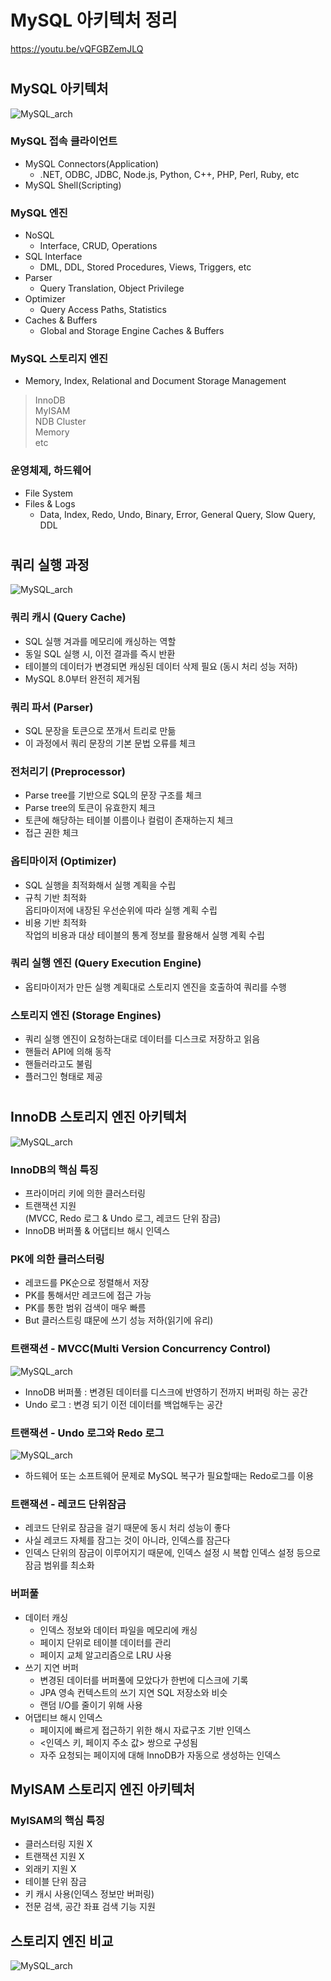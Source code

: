 # MySQL 아키텍처 정리
https://youtu.be/vQFGBZemJLQ
#

## MySQL 아키텍처
<img src="./mysql아키텍처.jpg" title="MySQL" alt="MySQL_arch"></img>

### MySQL 접속 클라이언트
- MySQL Connectors(Application)
  - .NET, ODBC, JDBC, Node.js, Python, C++, PHP, Perl, Ruby, etc
- MySQL Shell(Scripting)  

### MySQL 엔진
- NoSQL
  - Interface, CRUD, Operations
- SQL Interface
  - DML, DDL, Stored Procedures, Views, Triggers, etc
- Parser
  - Query Translation, Object Privilege
- Optimizer
  - Query Access Paths, Statistics
- Caches & Buffers
  - Global and Storage Engine Caches & Buffers

### MySQL 스토리지 엔진
- Memory, Index, Relational and Document Storage Management

> InnoDB  
> MyISAM  
> NDB Cluster  
> Memory  
> etc 

### 운영체제, 하드웨어
- File System
- Files & Logs
  - Data, Index, Redo, Undo, Binary, Error, General Query, Slow Query, DDL

#
## 쿼리 실행 과정
<img src="./mysql쿼리실행과정.jpg" title="MySQL" alt="MySQL_arch"></img>

### 쿼리 캐시 (Query Cache)
- SQL 실행 겨과를 메모리에 캐싱하는 역할
- 동일 SQL 실행 시, 이전 결과를 즉시 반환
- 테이블의 데이터가 변경되면 캐싱된 데이터 삭제 필요 (동시 처리 성능 저하)
- MySQL 8.0부터 완전히 제거됨

### 쿼리 파서 (Parser)
- SQL 문장을 토큰으로 쪼개서 트리로 만듦
- 이 과정에서 쿼리 문장의 기본 문법 오류를 체크

### 전처리기 (Preprocessor)
- Parse tree를 기반으로 SQL의 문장 구조를 체크
- Parse tree의 토큰이 유효한지 체크
- 토큰에 해당하는 테이블 이름이나 컬럼이 존재하는지 체크
- 접근 권한 체크

### 옵티마이저 (Optimizer)
- SQL 실행을 최적화해서 실행 계획을 수립
- 규칙 기반 최적화  
  옵티마이저에 내장된 우선순위에 따라 실행 계획 수립
- 비용 기반 최적화  
  작업의 비용과 대상 테이블의 통계 정보를 활용해서 실행 계획 수립

### 쿼리 실행 엔진 (Query Execution Engine)
- 옵티마이저가 만든 실행 계획대로 스토리지 엔진을 호출하여 쿼리를 수행

### 스토리지 엔진 (Storage Engines)
- 쿼리 실행 엔진이 요청하는대로 데이터를 디스크로 저장하고 읽음
- 핸들러 API에 의해 동작
- 핸들러라고도 불림
- 플러그인 형태로 제공

#
## InnoDB 스토리지 엔진 아키텍처
<img src="./MySQL_InnoDB.jpg" title="MySQL" alt="MySQL_arch"></img>

### InnoDB의 핵심 특징
- 프라이머리 키에 의한 클러스터링
- 트랜잭션 지원  
  (MVCC, Redo 로그 & Undo 로그, 레코드 단위 잠금)
- InnoDB 버퍼풀 & 어댑티브 해시 인덱스

### PK에 의한 클러스터링
- 레코드를 PK순으로 정렬해서 저장
- PK를 통해서만 레코드에 접근 가능
- PK를 통한 범위 검색이 매우 빠름
- But 클러스트링 떄문에 쓰기 성능 저하(읽기에 유리)

### 트랜잭션 - MVCC(Multi Version Concurrency Control)
<img src="./MySQL_MVCC.jpg" title="MySQL" alt="MySQL_arch"></img>
- InnoDB 버퍼풀 : 변경된 데이터를 디스크에 반영하기 전까지 버퍼링 하는 공간
- Undo 로그 : 변경 되기 이전 데이터를 백업해두는 공간

### 트랜잭션 - Undo 로그와 Redo 로그
<img src="./MySQL_UndoRedo.jpg" title="MySQL" alt="MySQL_arch"></img>

- 하드웨어 또는 소프트웨어 문제로 MySQL 복구가 필요할때는 Redo로그를 이용

### 트랜잭션 - 레코드 단위잠금
- 레코드 단위로 잠금을 걸기 때문에 동시 처리 성능이 좋다
- 사실 레코드 자체를 잠그는 것이 아니라, 인덱스를 잠근다
- 인덱스 단위의 잠금이 이루어지기 때문에, 인덱스 설정 시 복합 인덱스 설정 등으로 잠금 범위를 최소화

### 버퍼풀
- 데이터 캐싱
  - 인덱스 정보와 데이터 파일을 메모리에 캐싱
  - 페이지 단위로 테이블 데이터를 관리
  - 페이지 교체 알고리즘으로 LRU 사용
- 쓰기 지연 버퍼
  - 변경된 데이터를 버퍼풀에 모았다가 한번에 디스크에 기록
  - JPA 영속 컨텍스트의 쓰기 지연 SQL 저장소와 비슷
  - 랜덤 I/O를 줄이기 위해 사용
- 어댑티브 해시 인덱스
  - 페이지에 빠르게 접근하기 위한 해시 자료구조 기반 인덱스
  - <인덱스 키, 페이지 주소 값> 쌍으로 구성됨
  - 자주 요청되는 페이지에 대해 InnoDB가 자동으로 생성하는 인덱스

## MyISAM 스토리지 엔진 아키텍처
### MyISAM의 핵심 특징
- 클러스터링 지원 X
- 트랜잭션 지원 X
- 외래키 지원 X
- 테이블 단위 잠금
- 키 캐시 사용(인덱스 정보만 버퍼링)
- 전문 검색, 공간 좌표 검색 기능 지원

## 스토리지 엔진 비교
<img src="./MySQL엔진비교.JPG" title="MySQL" alt="MySQL_arch"></img>